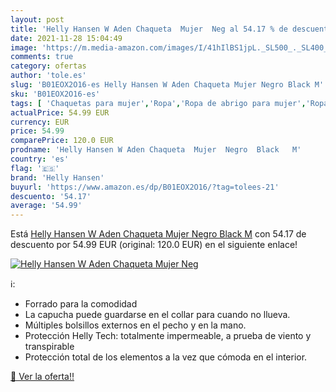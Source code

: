 ```yaml
---
layout: post
title: 'Helly Hansen W Aden Chaqueta  Mujer  Neg al 54.17 % de descuento'
date: 2021-11-28 15:04:49
image: 'https://m.media-amazon.com/images/I/41hIlBS1jpL._SL500_._SL400_.jpg'
comments: true
category: ofertas
author: 'tole.es'
slug: 'B01EOX2O16-es Helly Hansen W Aden Chaqueta Mujer Negro Black M'
sku: 'B01EOX2O16-es'
tags: [ 'Chaquetas para mujer','Ropa','Ropa de abrigo para mujer','Ropa para mujer','chaqueta','helly hansen', ]
actualPrice: 54.99 EUR
currency: EUR
price: 54.99
comparePrice: 120.0 EUR
prodname: 'Helly Hansen W Aden Chaqueta  Mujer  Negro  Black   M'
country: 'es'
flag: '🇪🇸'
brand: 'Helly Hansen'
buyurl: 'https://www.amazon.es/dp/B01EOX2O16/?tag=tolees-21'
descuento: '54.17'
average: '54.99'
---
```


Está [Helly Hansen W Aden Chaqueta  Mujer  Negro  Black   M](https://www.amazon.es/dp/B01EOX2O16/?tag=tolees-21) con 54.17 de descuento por 54.99 EUR (original: 120.0 EUR) en el siguiente enlace!

[![Helly Hansen W Aden Chaqueta  Mujer  Neg](https://m.media-amazon.com/images/I/41hIlBS1jpL._SL500_._SL400_.jpg)](https://www.amazon.es/dp/B01EOX2O16/?tag=tolees-21)

ℹ️:

- Forrado para la comodidad
- La capucha puede guardarse en el collar para cuando no llueva.
- Múltiples bolsillos externos en el pecho y en la mano.
- Protección Helly Tech: totalmente impermeable, a prueba de viento y transpirable
- Protección total de los elementos a la vez que cómoda en el interior.

[🛒 Ver la oferta!!](https://www.amazon.es/dp/B01EOX2O16/?tag=tolees-21)
